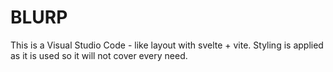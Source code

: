 # BLURP

This is a Visual Studio Code - like layout with svelte + vite. Styling is applied \
as it is used so it will not cover every need.